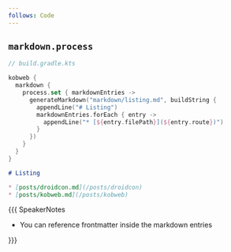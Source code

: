 ```yaml
---
follows: Code
---
```


## `markdown.process`

```kotlin 0|5|6-10
// build.gradle.kts

kobweb {
  markdown {
    process.set { markdownEntries ->
      generateMarkdown("markdown/listing.md", buildString {
        appendLine("# Listing")
        markdownEntries.forEach { entry ->
          appendLine("* [${entry.filePath}](${entry.route})")
        }
      })
    }
  }
}
```

```markdown <fragment>
# Listing

* [posts/droidcon.md](/posts/droidcon)
* [posts/kobweb.md](/posts/kobweb)
```

{{{ SpeakerNotes

* You can reference frontmatter inside the markdown entries

}}}
